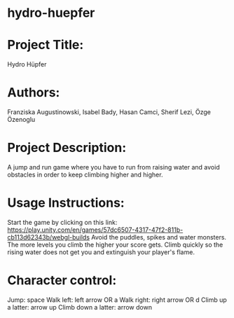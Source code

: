 # hydro-huepfer

# Project Title: 
Hydro Hüpfer

# Authors: 
Franziska Augustinowski, Isabel Bady, Hasan Camci, Sherif Lezi, Özge Özenoglu

# Project Description:
A jump and run game where you have to run from raising water and avoid obstacles in order to keep climbing higher and higher.

# Usage Instructions:
Start the game by clicking on this link: https://play.unity.com/en/games/57dc6507-4317-47f2-811b-cb113d62343b/webgl-builds
Avoid the puddles, spikes and water monsters. The more levels you climb the higher your score gets.
Climb quickly so the rising water does not get you and extinguish your player's flame.

# Character control:
Jump: space
Walk left: left arrow OR a
Walk right: right arrow OR d
Climb up a latter: arrow up
Climb down a latter: arrow down